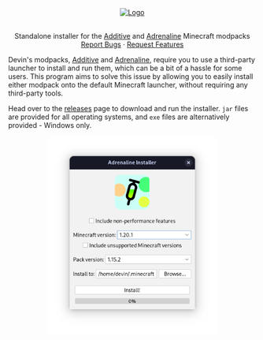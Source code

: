 <!--suppress HtmlDeprecatedAttribute -->
<div align="center">
  <a href="https://github.com/Gaming32/additive-installer">
    <img src="https://raw.githubusercontent.com/intergrav/Branding/main/additive/additive_installer_textlogo_256h.png" alt="Logo" height="105">
  </a>
  <br />
  <br />
  <p>
    Standalone installer for the <a href="https://github.com/intergrav/Additive">Additive</a> and <a href="https://github.com/intergrav/Adrenaline">Adrenaline</a> Minecraft modpacks
    <br />
    <a href="https://github.com/Gaming32/additive-installer/issues">Report Bugs</a>
    ·
    <a href="https://github.com/Gaming32/additive-installer/issues">Request Features</a>
  </p>
</div>

Devin's modpacks, [Additive](https://github.com/intergrav/Additive) and [Adrenaline](https://github.com/intergrav/Adrenaline), require you to use a third-party launcher to install and run them, which can be a bit of a hassle for some users. This program aims to solve this issue by allowing you to easily install either modpack onto the default Minecraft launcher, without requiring any third-party tools. 

Head over to the [releases](https://github.com/Gaming32/additive-installer/releases) page to download and run the installer. `jar` files are provided for all operating systems, and `exe` files are alternatively provided - Windows only.

<div align="center">
  <img src=".github/static/preview-tpp.png" alt="Screenshot of Additive installer, with various settings like the Minecraft version, modpack version, an option to choose between Adrenaline and Additive, and install location" height="400px">
</div>
